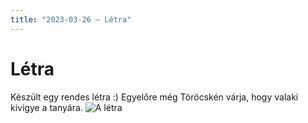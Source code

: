 ```yaml
---
title: "2023-03-26 – Létra"
---
```


# Létra
Készült egy rendes létra :)
Egyelőre még Töröcskén várja, hogy valaki kivigye a tanyára.
![A létra](/tanya/img/letra.jpg)
